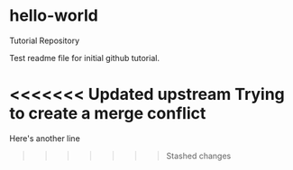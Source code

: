 # hello-world
Tutorial Repository

Test readme file for initial github tutorial.

<<<<<<< Updated upstream
Trying to create a merge conflict
=======
Here's another line
>>>>>>> Stashed changes
